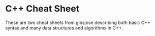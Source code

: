 # C++ Cheat Sheet

These are two cheat sheets from gibsjose describing both basic C++ syntax and many data structures and algorithms in C++.
